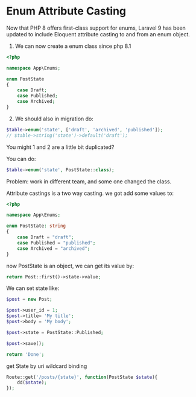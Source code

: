 # Enum Attribute Casting

Now that PHP 8 offers first-class support for enums, Laravel 9 has been updated to include Eloquent attribute casting to and from an enum object.

1. We can now create a enum class since php 8.1

```php
<?php

namespace App\Enums;

enum PostState
{
    case Draft;
    case Published;
    case Archived;
}
```

2. We should also in migration do:

```php
$table->enum('state', ['draft', 'archived', 'published']);
// $table->string('state')->default('draft');
```

You might 1 and 2 are a little bit duplicated?

You can do:

```php
$table->enum('state', PostState::class);
```

Problem: work in different team, and some one changed the class.

Attribute castings is a two way casting. we got add some values to:

```php
<?php

namespace App\Enums;

enum PostState: string
{
    case Draft = "draft";
    case Published = "published";
    case Archived = "archived";
}
```

now PostState is an object, we can get its value by:

```php
return Post::first()->state->value;
```

We can set state like:

```php
$post = new Post;

$post->user_id = 1;
$post->title= 'My title';
$post->body = 'My body';

$post->state = PostState::Published;

$post->save();

return 'Done';
```

get State by uri wildcard binding

```php
Route::get('/posts/{state}', function(PostState $state){
    dd($state);
});
```
